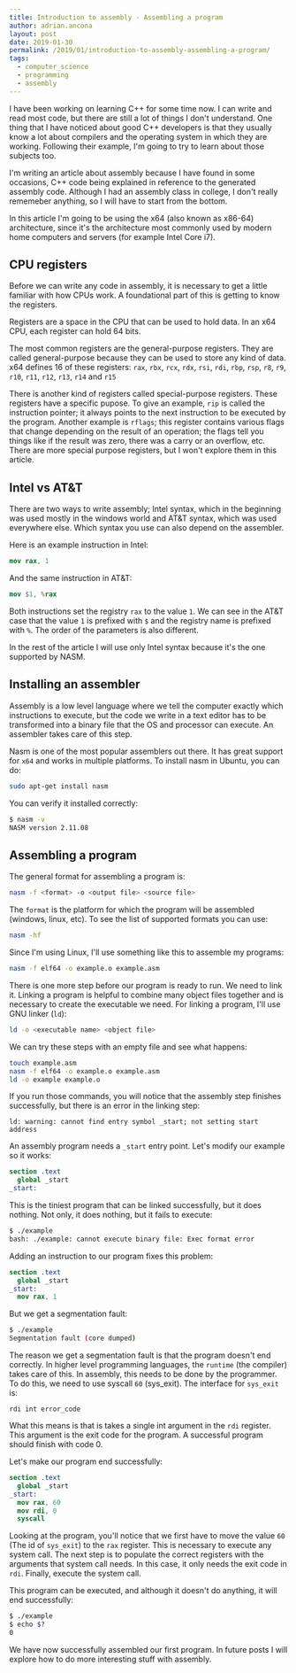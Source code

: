 ```yaml
---
title: Introduction to assembly - Assembling a program
author: adrian.ancona
layout: post
date: 2019-01-30
permalink: /2019/01/introduction-to-assembly-assembling-a-program/
tags:
  - computer_science
  - programming
  - assembly
---
```



I have been working on learning C++ for some time now. I can write and read most code, but there are still a lot of things I don't understand. One thing that I have noticed about good C++ developers is that they usually know a lot about compilers and the operating system in which they are working. Following their example, I'm going to try to learn about those subjects too.

I'm writing an article about assembly because I have found in some occasions, C++ code being explained in reference to the generated assembly code. Although I had an assembly class in college, I don't really rememeber anything, so I will have to start from the bottom.

In this article I'm going to be using the x64 (also known as x86-64) architecture, since it's the architecture most commonly used by modern home computers and servers (for example Intel Core i7).

<!--more-->

## CPU registers

Before we can write any code in assembly, it is necessary to get a little familiar with how CPUs work. A foundational part of this is getting to know the registers.

Registers are a space in the CPU that can be used to hold data. In an x64 CPU, each register can hold 64 bits.

The most common registers are the general-purpose registers. They are called general-purpose because they can be used to store any kind of data. x64 defines 16 of these registers: `rax`, `rbx`, `rcx`, `rdx`, `rsi`, `rdi`, `rbp`, `rsp`, `r8`, `r9`, `r10`, `r11`, `r12`, `r13`, `r14` and `r15`

There is another kind of registers called special-purpose registers. These registers have a specific pupose. To give an example, `rip` is called the instruction pointer; it always points to the next instruction to be executed by the program. Another example is `rflags`; this register contains various flags that change depending on the result of an operation; the flags tell you things like if the result was zero, there was a carry or an overflow, etc. There are more special purpose registers, but I won't explore them in this article.

## Intel vs AT&T

There are two ways to write assembly; Intel syntax, which in the beginning was used mostly in the windows world and AT&T syntax, which was used everywhere else. Which syntax you use can also depend on the assembler.

Here is an example instruction in Intel:

```nasm
mov rax, 1
```

And the same instruction in AT&T:

```nasm
mov $1, %rax
```

Both instructions set the registry `rax` to the value `1`. We can see in the AT&T case that the value `1` is prefixed with `$` and the registry name is prefixed with `%`. The order of the parameters is also different.

In the rest of the article I will use only Intel syntax because it's the one supported by NASM.

## Installing an assembler

Assembly is a low level language where we tell the computer exactly which instructions to execute, but the code we write in a text editor has to be transformed into a binary file that the OS and processor can execute. An assembler takes care of this step.

Nasm is one of the most popular assemblers out there. It has great support for `x64` and works in multiple platforms. To install nasm in Ubuntu, you can do:

```bash
sudo apt-get install nasm
```

You can verify it installed correctly:

```bash
$ nasm -v
NASM version 2.11.08
```

## Assembling a program

The general format for assembling a program is:

```bash
nasm -f <format> -o <output file> <source file>
```

The `format` is the platform for which the program will be assembled (windows, linux, etc). To see the list of supported formats you can use:

```bash
nasm -hf
```

Since I'm using Linux, I'll use something like this to assemble my programs:

```bash
nasm -f elf64 -o example.o example.asm
```

There is one more step before our program is ready to run. We need to link it. Linking a program is helpful to combine many object files together and is necessary to create the executable we need. For linking a program, I'll use GNU linker (`ld`):

```bash
ld -o <executable name> <object file>
```

We can try these steps with an empty file and see what happens:

```bash
touch example.asm
nasm -f elf64 -o example.o example.asm
ld -o example example.o
```

If you run those commands, you will notice that the assembly step finishes successfully, but there is an error in the linking step:

```
ld: warning: cannot find entry symbol _start; not setting start address
```

An assembly program needs a `_start` entry point. Let's modify our example so it works:

```nasm
section .text
  global _start
_start:
```

This is the tiniest program that can be linked successfully, but it does nothing. Not only, it does nothing, but it fails to execute:

```bash
$ ./example
bash: ./example: cannot execute binary file: Exec format error
```

Adding an instruction to our program fixes this problem:

```nasm
section .text
  global _start
_start:
  mov rax, 1
```

But we get a segmentation fault:

```bash
$ ./example
Segmentation fault (core dumped)
```

The reason we get a segmentation fault is that the program doesn't end correctly. In higher level programming languages, the `runtime` (the compiler) takes care of this. In assembly, this needs to be done by the programmer. To do this, we need to use syscall `60` (sys_exit). The interface for `sys_exit` is:

```
rdi int error_code
```

What this means is that is takes a single int argument in the `rdi` register. This argument is the exit code for the program. A successful program should finish with code 0.

Let's make our program end successfully:

```nasm
section .text
  global _start
_start:
  mov rax, 60
  mov rdi, 0
  syscall
```

Looking at the program, you'll notice that we first have to move the value `60` (The id of `sys_exit`) to the `rax` register. This is necessary to execute any system call. The next step is to populate the correct registers with the arguments that system call needs. In this case, it only needs the exit code in `rdi`. Finally, execute the system call.

This program can be executed, and although it doesn't do anything, it will end successfully:

```bash
$ ./example
$ echo $?
0
```

We have now successfully assembled our first program. In future posts I will explore how to do more interesting stuff with assembly.
